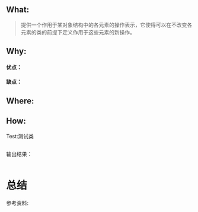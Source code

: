 

## What:

>提供一个作用于某对象结构中的各元素的操作表示，它使得可以在不改变各元素的类的前提下定义作用于这些元素的新操作。


## Why:
#### 优点：


#### 缺点：


## Where:


## How:





Test:测试类
```java

```
输出结果：
```java

```


# 总结

参考资料:
